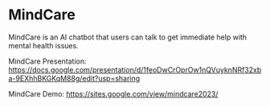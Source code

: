 # MindCare
MindCare is an AI chatbot that users can talk to get immediate help with mental health issues.

MindCare Presentation: https://docs.google.com/presentation/d/1feoDwCrOprOw1nQVuyknNRf32xba-9EXhhBKGKqM88g/edit?usp=sharing

MindCare Demo: https://sites.google.com/view/mindcare2023/
